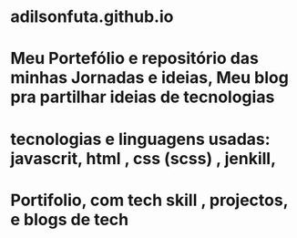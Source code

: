 # adilsonfuta.github.io

# Meu Portefólio e repositório das minhas Jornadas e ideias, Meu blog pra partilhar ideias de tecnologias

# tecnologias e linguagens  usadas: javascrit, html , css (scss) , jenkill, 

# Portifolio, com tech skill , projectos, e blogs de tech 
